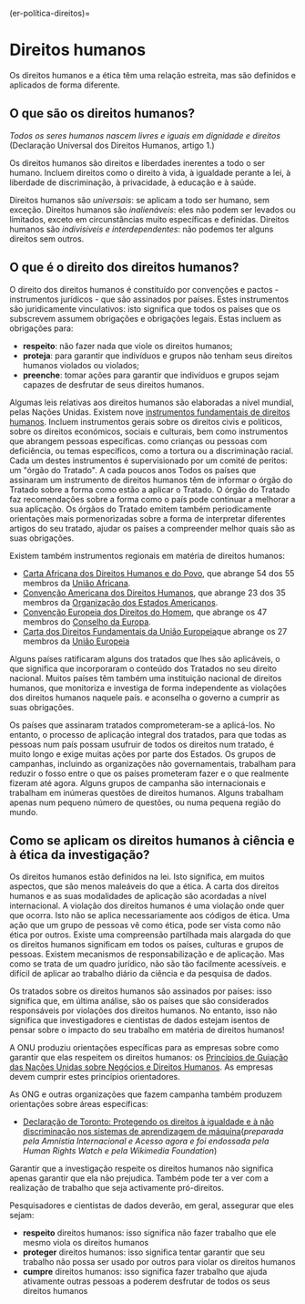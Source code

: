 (er-política-direitos)=
# Direitos humanos

Os direitos humanos e a ética têm uma relação estreita, mas são definidos e aplicados de forma diferente.

## O que são os direitos humanos?

_Todos os seres humanos nascem livres e iguais em dignidade e direitos_ (Declaração Universal dos Direitos Humanos, artigo 1.)

Os direitos humanos são direitos e liberdades inerentes a todo o ser humano. Incluem direitos como o direito à vida, à igualdade perante a lei, à liberdade de discriminação, à privacidade, à educação e à saúde.

Direitos humanos são _universais_: se aplicam a todo ser humano, sem exceção. Direitos humanos são _inalienáveis_: eles não podem ser levados ou limitados, exceto em circunstâncias muito específicas e definidas. Direitos humanos são _indivisíveis e interdependentes_: não podemos ter alguns direitos sem outros.

## O que é o direito dos direitos humanos?

O direito dos direitos humanos é constituído por convenções e pactos - instrumentos jurídicos - que são assinados por países. Estes instrumentos são juridicamente vinculativos: isto significa que todos os países que os subscrevem assumem obrigações e obrigações legais. Estas incluem as obrigações para:
- **respeito**: não fazer nada que viole os direitos humanos;
- **proteja**: para garantir que indivíduos e grupos não tenham seus direitos humanos violados ou violados;
- **preenche**: tomar ações para garantir que indivíduos e grupos sejam capazes de desfrutar de seus direitos humanos.

<!--- add Scriberia human rights illustration here -->

Algumas leis relativas aos direitos humanos são elaboradas a nível mundial, pelas Nações Unidas. Existem nove [instrumentos fundamentais de direitos humanos](https://www.ohchr.org/EN/ProfessionalInterest/Pages/CoreInstruments.aspx). Incluem instrumentos gerais sobre os direitos civis e políticos, sobre os direitos económicos, sociais e culturais, bem como instrumentos que abrangem pessoas específicas. como crianças ou pessoas com deficiência, ou temas específicos, como a tortura ou a discriminação racial. Cada um destes instrumentos é supervisionado por um comité de peritos: um "órgão do Tratado". A cada poucos anos Todos os países que assinaram um instrumento de direitos humanos têm de informar o órgão do Tratado sobre a forma como estão a aplicar o Tratado. O órgão do Tratado faz recomendações sobre a forma como o país pode continuar a melhorar a sua aplicação. Os órgãos do Tratado emitem também periodicamente orientações mais pormenorizadas sobre a forma de interpretar diferentes artigos do seu tratado, ajudar os países a compreender melhor quais são as suas obrigações.

Existem também instrumentos regionais em matéria de direitos humanos:
- [Carta Africana dos Direitos Humanos e do Povo](https://au.int/en/treaties/african-charter-human-and-peoples-rights), que abrange 54 dos 55 membros da [União Africana](https://au.int/en/member_states/countryprofiles2).
- [Convenção Americana dos Direitos Humanos](http://cidh.oas.org/Basicos/English/Basic3.American%20Convention.htm), que abrange 23 dos 35 membros da [Organização dos Estados Americanos](http://www.oas.org/en/about/member_states.asp).
- [Convenção Europeia dos Direitos do Homem](https://www.coe.int/en/web/conventions/full-list/-/conventions/treaty/005), que abrange os 47 membros do [Conselho da Europa](https://www.coe.int/en/web/about-us/our-member-states).
- [Carta dos Direitos Fundamentais da União Europeia](https://eur-lex.europa.eu/legal-content/EN/TXT/?uri=CELEX:12012P/TXT)que abrange os 27 membros da [União Europeia](https://europa.eu/european-union/about-eu/countries_en)

Alguns países ratificaram alguns dos tratados que lhes são aplicáveis, o que significa que incorporaram o conteúdo dos Tratados no seu direito nacional. Muitos países têm também uma instituição nacional de direitos humanos, que monitoriza e investiga de forma independente as violações dos direitos humanos naquele país. e aconselha o governo a cumprir as suas obrigações.

Os países que assinaram tratados comprometeram-se a aplicá-los. No entanto, o processo de aplicação integral dos tratados, para que todas as pessoas num país possam usufruir de todos os direitos num tratado, é muito longo e exige muitas ações por parte dos Estados. Os grupos de campanhas, incluindo as organizações não governamentais, trabalham para reduzir o fosso entre o que os países prometeram fazer e o que realmente fizeram até agora. Alguns grupos de campanha são internacionais e trabalham em inúmeras questões de direitos humanos. Alguns trabalham apenas num pequeno número de questões, ou numa pequena região do mundo.

## Como se aplicam os direitos humanos à ciência e à ética da investigação?

Os direitos humanos estão definidos na lei. Isto significa, em muitos aspectos, que são menos maleáveis do que a ética. A carta dos direitos humanos e as suas modalidades de aplicação são acordadas a nível internacional. A violação dos direitos humanos é uma violação onde quer que ocorra. Isto não se aplica necessariamente aos códigos de ética. Uma ação que um grupo de pessoas vê como ética, pode ser vista como não ética por outros. Existe uma compreensão partilhada mais alargada do que os direitos humanos significam em todos os países, culturas e grupos de pessoas. Existem mecanismos de responsabilização e de aplicação. Mas como se trata de um quadro jurídico, não são tão facilmente acessíveis. e difícil de aplicar ao trabalho diário da ciência e da pesquisa de dados.

Os tratados sobre os direitos humanos são assinados por países: isso significa que, em última análise, são os países que são considerados responsáveis por violações dos direitos humanos. No entanto, isso não significa que investigadores e cientistas de dados estejam isentos de pensar sobre o impacto do seu trabalho em matéria de direitos humanos!

A ONU produziu orientações específicas para as empresas sobre como garantir que elas respeitem os direitos humanos: os [Princípios de Guiação das Nações Unidas sobre Negócios e Direitos Humanos](https://www.business-humanrights.org/en/big-issues/un-guiding-principles-on-business-human-rights/). As empresas devem cumprir estes princípios orientadores.

As ONG e outras organizações que fazem campanha também produzem orientações sobre áreas específicas:
- [Declaração de Toronto: Protegendo os direitos à igualdade e à não discriminação nos sistemas de aprendizagem de máquina](https://www.accessnow.org/the-toronto-declaration-protecting-the-rights-to-equality-and-non-discrimination-in-machine-learning-systems/)(_preparada pela Amnistia Internacional e Acesso agora e foi endossada pela Human Rights Watch e pela Wikimedia Foundation_)

Garantir que a investigação respeite os direitos humanos não significa apenas garantir que ela não prejudica. Também pode ter a ver com a realização de trabalho que seja activamente pró-direitos.

Pesquisadores e cientistas de dados deverão, em geral, assegurar que eles sejam:
- **respeito** direitos humanos: isso significa não fazer trabalho que ele mesmo viola os direitos humanos
- **proteger** direitos humanos: isso significa tentar garantir que seu trabalho não possa ser usado por outros para violar os direitos humanos
- **cumpre** direitos humanos: isso significa fazer trabalho que ajuda ativamente outras pessoas a poderem desfrutar de todos os seus direitos humanos
